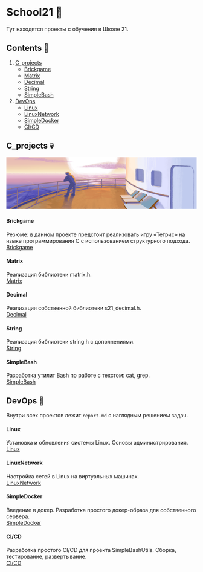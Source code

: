 # School21 :school:
Тут находятся проекты с обучения в Школе 21.

## Contents :book:
1. [C_projects](#c_projects)
   - [Brickgame](#brickgame)
   - [Matrix](#matrix)
   - [Decimal](#decimal)
   - [String](#string)
   - [SimpleBash](#simplebash)
2. [DevOps](#devops)
   - [Linux](#linux)
   - [LinuxNetwork](#linuxnetwork)
   - [SimpleDocker](#simpledocker)
   - [CI/CD](#cicd)

## C_projects :skull:
![simple_docker](images/simple_docker.png)

#### Brickgame
Резюме: в данном проекте предстоит реализовать игру «Тетрис» на языке программирования С с использованием структурного подхода.  
[Brickgame](https://github.com/frastyfeet/School21/tree/main/C_projects/C7_BrickGame_v1.0-1)

#### Matrix
Реализация библиотеки matrix.h.  
[Matrix](https://github.com/frastyfeet/School21/tree/main/C_projects/C6_s21_matrix-1)

#### Decimal
Реализация собственной библиотеки s21_decimal.h.  
[Decimal](https://github.com/frastyfeet/School21/tree/main/C_projects/C5_s21_decimal-1)

#### String
Реализация библиотеки string.h с дополнениями.  
[String](https://github.com/frastyfeet/School21/tree/main/C_projects/C2_s21_stringplus-8)

#### SimpleBash
Разработка утилит Bash по работе с текстом: cat, grep.  
[SimpleBash](https://github.com/frastyfeet/School21/tree/main/C_projects/C3_SimpleBashUtils-1)

## DevOps :whale:
Внутри всех проектов лежит `report.md` с наглядным решением задач.

#### Linux
Установка и обновления системы Linux. Основы администрирования.  
[Linux](https://github.com/frastyfeet/School21/tree/main/DevOps/D01_Linux-1)

#### LinuxNetwork
Настройка сетей в Linux на виртуальных машинах.  
[LinuxNetwork](https://github.com/frastyfeet/School21/tree/main/DevOps/DO2_LinuxNetwork-1)

#### SimpleDocker
Введение в докер. Разработка простого докер-образа для собственного сервера.  
[SimpleDocker](https://github.com/frastyfeet/School21/tree/main/DevOps/DO5_SimpleDocker-1)

#### CI/CD
Разработка простого CI/CD для проекта SimpleBashUtils. Сборка, тестирование, развертывание.  
[CI/CD](https://github.com/frastyfeet/School21/tree/main/DevOps/DO6_CICD-1)
